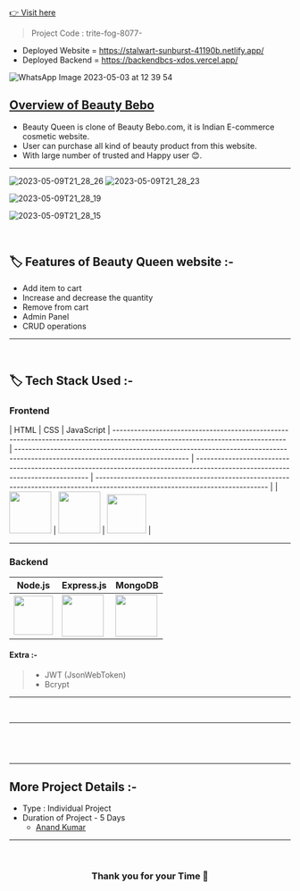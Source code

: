 
 <a href="https://stalwart-sunburst-41190b.netlify.app/"> 👉 Visit here</a>


> Project Code : trite-fog-8077- <br/>

- Deployed Website = https://stalwart-sunburst-41190b.netlify.app/
- Deployed Backend = https://backendbcs-xdos.vercel.app/


<p align="center">
 
 ![WhatsApp Image 2023-05-03 at 12 39 54](https://github.com/Ashwin-krish-nan/faded-drink-3245/assets/113422735/170a94c4-ddf3-442d-bc6c-f8bfc3be5acf)
  </p>

## <a href="https://stalwart-sunburst-41190b.netlify.app/">Overview of Beauty Bebo</a>
- Beauty Queen is clone of Beauty Bebo.com, it is Indian E-commerce cosmetic website.
- User can purchase all kind of beauty product from this website.
- With large number of trusted and Happy user 😊.


---
![2023-05-09T21_28_26](https://github.com/Ashwin-krish-nan/faded-drink-3245/assets/113422735/53fb999a-efaf-4b27-9f2f-8dc8bf38086e)
![2023-05-09T21_28_23](https://github.com/Ashwin-krish-nan/faded-drink-3245/assets/113422735/f2d4fd44-2d42-46d8-b3c2-98089bd0e853)


![2023-05-09T21_28_19](https://github.com/Ashwin-krish-nan/faded-drink-3245/assets/113422735/64815918-304a-4ea3-94a3-7d20fcbb4704)



![2023-05-09T21_28_15](https://github.com/Ashwin-krish-nan/faded-drink-3245/assets/113422735/d0229641-258c-467d-a52d-0f94a6dd7b5c)



<br/>

## 🏷️ Features of Beauty Queen website :-

- Add item to cart
- Increase and decrease the quantity
- Remove from cart
- Admin Panel
- CRUD operations

---

<br/>

## 🏷️ Tech Stack Used :-

### Frontend

| HTML                                                                                                                                                                                                                                                                                                                                                           | CSS                                                                                                                           | JavaScript 
  | ------------------------------------------------------------------------------------------------------------------------------ | ------------------------------------------------------------------------------------------------------------------------------ | ------------------------------------------------------------------------------------------------------------------------------ | ------------------------------------------------------------------------------------------------------------------------------ |
|  <img width="75px" src="https://user-images.githubusercontent.com/25181517/192158954-f88b5814-d510-4564-b285-dff7d6400dad.png"> | <img width="75px" src="https://user-images.githubusercontent.com/25181517/183898674-75a4a1b1-f960-4ea9-abcb-637170a00a75.png">  |  <img width="70px" src="https://user-images.githubusercontent.com/25181517/117447155-6a868a00-af3d-11eb-9cfe-245df15c9f3f.png"> |

---

### Backend

| Node.js                                                                                                                         | Express.js                                                                                                                                                                                                                                        | MongoDB                                                                                                       |
 | ------------------------------------------------------------------------------------------------------------------------------- | ------------------------------------------------------------------------------------------------------------------------------- | ------------------------------------------------------------------------------------------------------------- |
| <img width="70px" src="https://user-images.githubusercontent.com/112753481/229047696-de3bf177-16a0-4161-a140-dd89e4fe7b22.png"> | <img width="75px" src="https://user-images.githubusercontent.com/112753481/229164589-4e724000-542d-4deb-9e11-cca7739c2b01.png"> | <img width="75px" src="https://cdn.icon-icons.com/icons2/2415/PNG/512/mongodb_original_logo_icon_146424.png"> |


#### Extra :-

> - JWT (JsonWebToken) <br/>
> - Bcrypt <br/>


---

<br/>

---

## <br/>

---

## More Project Details :-

- Type : Individual Project
- Duration of Project - 5 Days
  - <a href="https://www.linkedin.com/in/anandkr21/">Anand Kumar</a>
---

<br/>

<h3 align="center" >Thank you for your Time 💝</h3>
